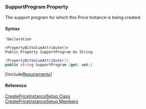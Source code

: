 ﻿### SupportProgram Property

The support program for which this Price Instance is being created.

#### Syntax

```vbnet
'Declaration

<PropertyBitValueAttribute()>
Public Property SupportProgram As String
```

```csharp
[PropertyBitValueAttribute()]
public string SupportProgram {get; set;}
```

[!include[Requirements](../partials/requirements.md)]

#### Reference

[CreatePriceInstanceSetup Class](FChoice.Toolkits.Clarify~FChoice.Toolkits.Clarify.Contracts.CreatePriceInstanceSetup.md)  
[CreatePriceInstanceSetup Members](FChoice.Toolkits.Clarify~FChoice.Toolkits.Clarify.Contracts.CreatePriceInstanceSetup_members.md)